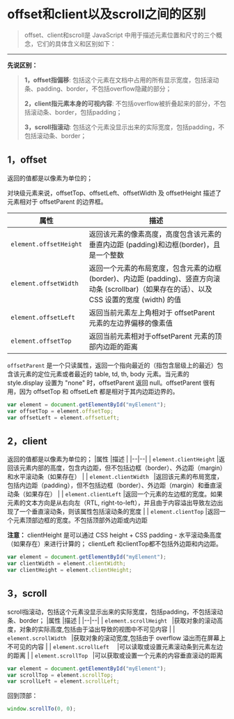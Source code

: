 
# offset和client以及scroll之间的区别

> offset、client和scroll是 JavaScript 中用于描述元素位置和尺寸的三个概念，它们的具体含义和区别如下：
___

**先说区别：**

> 
> **1，offset指偏移**: 包括这个元素在文档中占用的所有显示宽度，包括滚动条、padding、border，不包括overflow隐藏的部分；
> 
>**2，client指元素本身的可视内容**: 不包括overflow被折叠起来的部分，不包括滚动条、border，包括padding；
> 
> **3，scroll指滚动**: 包括这个元素没显示出来的实际宽度，包括padding，不包括滚动条、border；

## 1，offset
返回的值都是以像素为单位的；

对块级元素来说，offsetTop、offsetLeft、offsetWidth 及 offsetHeight 描述了元素相对于 offsetParent 的边界框。




|属性  |描述  |
|--|--|
| `element.offsetHeight`  |返回该元素的像素高度，高度包含该元素的垂直内边距 (padding)和边框(border)，且是一个整数  |
| `element.offsetWidth `  |返回一个元素的布局宽度，包含元素的边框 (border)、内边距 (padding)、竖直方向滚动条 (scrollbar)（如果存在的话）、以及 CSS 设置的宽度 (width) 的值  |
| `element.offsetLeft`  |返回当前元素左上角相对于 offsetParent 元素的左边界偏移的像素值  |
| `element.offsetTop`  |返回当前元素相对于offsetParent 元素的顶部内边距的距离 

`offsetParent` 是一个只读属性，返回一个指向最近的（指包含层级上的最近）包含该元素的定位元素或者最近的 table, td, th, body 元素。当元素的 style.display 设置为 "none" 时，offsetParent 返回 null。offsetParent 很有用，因为 offsetTop 和 offsetLeft 都是相对于其内边距边界的。


```js
var element = document.getElementById("myElement");
var offsetTop = element.offsetTop;
var offsetLeft = element.offsetLeft;
```

## 2，client
返回的值都是以像素为单位的；
|属性  |描述  |
|--|--|
| `element.clientHeight`  |返回该元素内部的高度，包含内边距，但不包括边框（border）、外边距（margin）和水平滚动条（如果存在）  |
| `element.clientWidth `  |返回该元素的布局宽度，包括内边距（padding），但不包括边框（border）、外边距（margin）和垂直滚动条（如果存在） |
| `element.clientLeft`  |返回一个元素的左边框的宽度。如果元素的文本方向是从右向左（RTL, right-to-left），并且由于内容溢出导致左边出现了一个垂直滚动条，则该属性包括滚动条的宽度  |
| `element.clientTop`  |返回一个元素顶部边框的宽度。不包括顶部外边距或内边距 

**注意：**
clientHeight 是可以通过 CSS height + CSS padding - 水平滚动条高度（如果存在）来进行计算的；
clientLeft 和clientTop都不包括外边距和内边距。

```js
var element = document.getElementById("myElement");
var clientWidth = element.clientWidth;
var clientHeight = element.clientHeight;
```


## 3，scroll
scroll指滚动，包括这个元素没显示出来的实际宽度，包括padding，不包括滚动条、border；
|属性  |描述  |
|--|--|
| `element.scrollHeight `  |获取对象的滚动高度，对象的实际高度,包括由于溢出导致的视图中不可见内容  |
| `element.scrollWidth `  |获取对象的滚动宽度,包括由于 overflow 溢出而在屏幕上不可见的内容  |
| `element.scrollLeft  `  |可以读取或设置元素滚动条到元素左边的距离 |
| `element.scrollTop `  |可以获取或设置一个元素的内容垂直滚动的距离 

```js
var element = document.getElementById("myElement");
var scrollTop = element.scrollTop;
var scrollLeft = element.scrollLeft;
```
回到顶部：
```js
window.scrollTo(0, 0); 
```